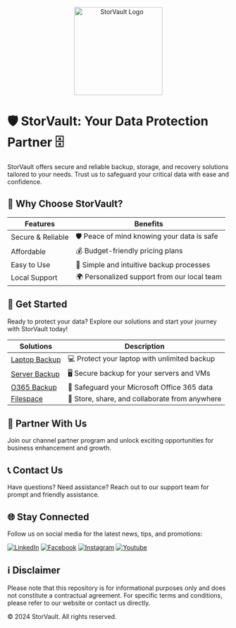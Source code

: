 <p align="center">
  <img src="https://your-logo-url.com" alt="StorVault Logo" width="200" height="200">
</p>

# 🛡️ StorVault: Your Data Protection Partner 🗄️

StorVault offers secure and reliable backup, storage, and recovery solutions tailored to your needs. Trust us to safeguard your critical data with ease and confidence.

## 🌟 Why Choose StorVault?

| Features          | Benefits                                            |
|-------------------|-----------------------------------------------------|
| Secure & Reliable | 🛡️ Peace of mind knowing your data is safe         |
| Affordable        | 💰 Budget-friendly pricing plans                     |
| Easy to Use       | 🚀 Simple and intuitive backup processes             |
| Local Support     | 🌍 Personalized support from our local team          |

## 🚀 Get Started

Ready to protect your data? Explore our solutions and start your journey with StorVault today!

| Solutions         | Description                                        |
|-------------------|----------------------------------------------------|
| [Laptop Backup](#)  | 💻 Protect your laptop with unlimited backup       |
| [Server Backup](#)  | 🖥️ Secure backup for your servers and VMs          |
| [O365 Backup](#)    | 📧 Safeguard your Microsoft Office 365 data         |
| [Filespace](#)      | 📁 Store, share, and collaborate from anywhere     |

## 🤝 Partner With Us

Join our channel partner program and unlock exciting opportunities for business enhancement and growth.

## 📞 Contact Us

Have questions? Need assistance? Reach out to our support team for prompt and friendly assistance.

## 🌐 Stay Connected

Follow us on social media for the latest news, tips, and promotions:

[![LinkedIn](https://img.shields.io/badge/LinkedIn-Connect-blue?logo=linkedin&style=flat-square&logoColor=white)](#)
[![Facebook](https://img.shields.io/badge/Facebook-Follow-blue?logo=facebook&style=flat-square&logoColor=white)](#)
[![Instagram](https://img.shields.io/badge/Instagram-Follow-blue?logo=instagram&style=flat-square&logoColor=white)](#)
[![Youtube](https://img.shields.io/badge/Youtube-Subscribe-red?logo=youtube&style=flat-square&logoColor=white)](#)

## ℹ️ Disclaimer

Please note that this repository is for informational purposes only and does not constitute a contractual agreement. For specific terms and conditions, please refer to our website or contact us directly.

© 2024 StorVault. All rights reserved.
